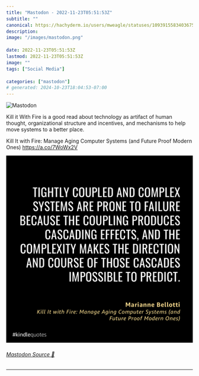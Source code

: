 ```yaml
---
title: "Mastodon - 2022-11-23T05:51:53Z"
subtitle: ""
canonical: https://hachyderm.io/users/mweagle/statuses/109391558340367549
description:
image: "/images/mastodon.png"

date: 2022-11-23T05:51:53Z
lastmod: 2022-11-23T05:51:53Z
image: ""
tags: ["Social Media"]

categories: ["mastodon"]
# generated: 2024-10-23T18:04:53-07:00
---
```

![Mastodon](/images/mastodon.png)

<p>Kill it With Fire is a good read about technology as artifact of human thought, organizational structure and incentives, and mechanisms to help move systems to a better place. </p><p>Kill It with Fire: Manage Aging Computer Systems (and Future Proof Modern Ones) <a href="https://a.co/7WoWx2V" target="_blank" rel="nofollow noopener noreferrer" translate="no"><span class="invisible">https://</span><span class="">a.co/7WoWx2V</span><span class="invisible"></span></a></p>

![TIGHTLY COUPLED AND COMPLEX SYSTEMS ARE PRONE TO FAILURE BECAUSE THE COUPLING PRODUCES CASCADING EFFECTS, AND THE COMPLEXITY MAKES THE DIRECTION AND COURSE OF THOSE CASCADES IMPOSSIBLE TO PREDICT. Marianne Bellotti Kill It with Fire: Manage Aging Computer Systems land Future Proof Modern Ones) #kindlequotes](6642a93216e90f98.png)

###### [Mastodon Source 🐘](https://hachyderm.io/@mweagle/109391558340367549)

___
